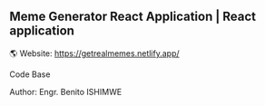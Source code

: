 ## Meme Generator React Application | React application

🌎 Website: https://getrealmemes.netlify.app/

Code Base

Author: Engr. Benito ISHIMWE
